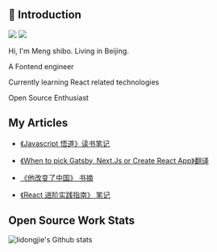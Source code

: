 ## 🙋 Introduction  

![](https://img.shields.io/static/v1?label=wechat&message=expo213&color=57bd6a&logo=wechat) ![](https://visitor-badge.glitch.me/badge?page_id=github.com/exposir) 

Hi, I'm Meng shibo. Living in Beijing.

A Fontend engineer

Currently learning React related technologies

Open Source Enthusiast



## My Articles  

- [《Javascript 悟道》读书笔记](https://github.com/exposir/blog/issues/44)

- [《When to pick Gatsby, Next.Js or Create React App》翻译](https://github.com/exposir/blog/issues/44)

- [《他改变了中国》 书摘 ](https://github.com/exposir/blog/issues/41)

- [《React 进阶实践指南》 笔记 ](https://github.com/exposir/blog/issues/43)

## Open Source Work Stats 

![lidongjie's Github stats](https://github-readme-stats.vercel.app/api?username=exposir&show_icons=true&bg_color=30,e96443,904e95&title_color=fff&text_color=fff)


